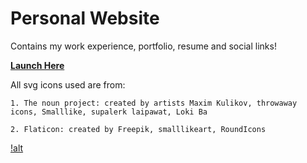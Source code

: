 # Personal Website

Contains my work experience, portfolio, resume and social links! 

**[Launch Here](https://www.h-wang.me)**

All svg icons used are from:

    1. The noun project: created by artists Maxim Kulikov, throwaway icons, Smalllike, supalerk laipawat, Loki Ba

    2. Flaticon: created by Freepik, smalllikeart, RoundIcons

[!alt](https://github.com/hwanggit/hwanggit.github.io/blob/master/images/header-image/h-wang.png)